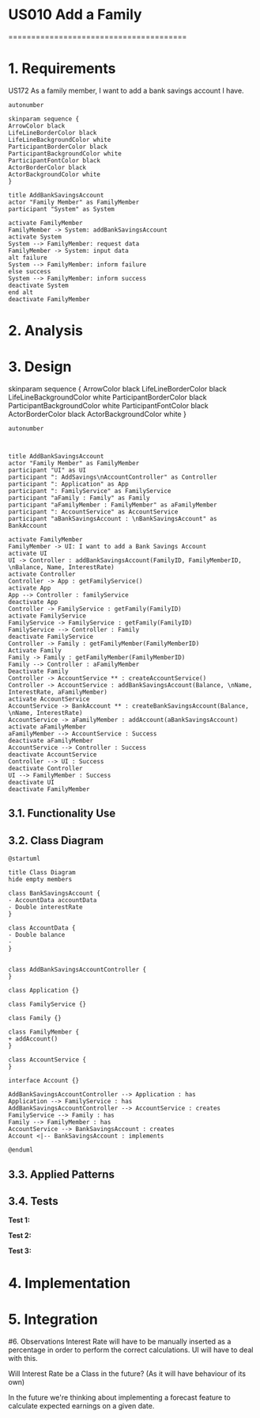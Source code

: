 # US010 Add a Family
=======================================


# 1. Requirements

US172 As a family member, I want to add a bank savings account I have.

````puml
autonumber

skinparam sequence {
ArrowColor black
LifeLineBorderColor black
LifeLineBackgroundColor white
ParticipantBorderColor black
ParticipantBackgroundColor white
ParticipantFontColor black
ActorBorderColor black
ActorBackgroundColor white
}

title AddBankSavingsAccount
actor "Family Member" as FamilyMember
participant "System" as System

activate FamilyMember
FamilyMember -> System: addBankSavingsAccount
activate System
System --> FamilyMember: request data
FamilyMember -> System: input data
alt failure
System --> FamilyMember: inform failure
else success
System --> FamilyMember: inform success
deactivate System
end alt
deactivate FamilyMember

````

# 2. Analysis


# 3. Design


skinparam sequence {
ArrowColor black
LifeLineBorderColor black
LifeLineBackgroundColor white
ParticipantBorderColor black
ParticipantBackgroundColor white
ParticipantFontColor black
ActorBorderColor black
ActorBackgroundColor white
}

````puml
autonumber



title AddBankSavingsAccount
actor "Family Member" as FamilyMember
participant "UI" as UI
participant ": AddSavings\nAccountController" as Controller
participant ": Application" as App
participant ": FamilyService" as FamilyService
participant "aFamily : Family" as Family
participant "aFamilyMember : FamilyMember" as aFamilyMember
participant ": AccountService" as AccountService
participant "aBankSavingsAccount : \nBankSavingsAccount" as BankAccount

activate FamilyMember
FamilyMember -> UI: I want to add a Bank Savings Account
activate UI
UI -> Controller : addBankSavingsAccount(FamilyID, FamilyMemberID, \nBalance, Name, InterestRate)
activate Controller
Controller -> App : getFamilyService()
activate App
App --> Controller : familyService
deactivate App
Controller -> FamilyService : getFamily(FamilyID)
activate FamilyService
FamilyService -> FamilyService : getFamily(FamilyID)
FamilyService --> Controller : Family
deactivate FamilyService
Controller -> Family : getFamilyMember(FamilyMemberID)
Activate Family
Family -> Family : getFamilyMember(FamilyMemberID)
Family --> Controller : aFamilyMember
Deactivate Family
Controller -> AccountService ** : createAccountService()
Controller -> AccountService : addBankSavingsAccount(Balance, \nName, InterestRate, aFamilyMember)
activate AccountService
AccountService -> BankAccount ** : createBankSavingsAccount(Balance, \nName, InterestRate)
AccountService -> aFamilyMember : addAccount(aBankSavingsAccount) 
activate aFamilyMember
aFamilyMember --> AccountService : Success
deactivate aFamilyMember
AccountService --> Controller : Success
deactivate AccountService
Controller --> UI : Success
deactivate Controller
UI --> FamilyMember : Success
deactivate UI
deactivate FamilyMember
````


## 3.1. Functionality Use

## 3.2. Class Diagram
```puml
@startuml

title Class Diagram
hide empty members

class BankSavingsAccount {
- AccountData accountData
- Double interestRate
}

class AccountData {
- Double balance
- 
}


class AddBankSavingsAccountController {
}

class Application {}

class FamilyService {}

class Family {}

class FamilyMember {
+ addAccount()
}

class AccountService {
}

interface Account {}

AddBankSavingsAccountController --> Application : has
Application --> FamilyService : has
AddBankSavingsAccountController --> AccountService : creates
FamilyService --> Family : has
Family --> FamilyMember : has
AccountService --> BankSavingsAccount : creates
Account <|-- BankSavingsAccount : implements

@enduml
```

## 3.3. Applied Patterns

## 3.4. Tests

**Test 1:** 

**Test 2:** 

**Test 3:** 

# 4. Implementation

# 5. Integration

#6. Observations
Interest Rate will have to be manually inserted as a percentage in order to perform
the correct calculations. UI will have to deal with this.

Will Interest Rate be a Class in the future? (As it will have behaviour of its own)

In the future we're thinking about implementing a forecast feature to calculate expected earnings on a given date.